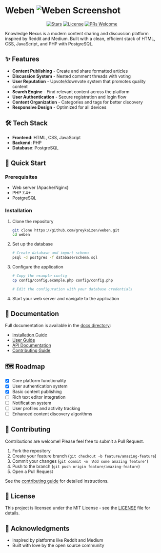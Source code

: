 # Weben ![Weben Screenshot](/assets/mainLogo-xs.png)

<div align="center">
  
[![Stars](https://img.shields.io/github/stars/greykaizen/weben?style=social)](https://github.com/greykaizen/weben/stargazers)
[![License](https://img.shields.io/badge/License-MIT-blue.svg)](https://opensource.org/licenses/MIT)
[![PRs Welcome](https://img.shields.io/badge/PRs-welcome-brightgreen.svg)](CONTRIBUTING.md)
  
</div>

Knowledge Nexus is a modern content sharing and discussion platform inspired by Reddit and Medium. Built with a clean, efficient stack of HTML, CSS, JavaScript, and PHP with PostgreSQL.

<div align="center">
  
<!-- ![Weben Screenshot](/assets/mainLogo-xs.png) -->
  
</div>

## ✨ Features

- **Content Publishing** - Create and share formatted articles
- **Discussion System** - Nested comment threads with voting
- **User Reputation** - Upvote/downvote system that promotes quality content
- **Search Engine** - Find relevant content across the platform
- **User Authentication** - Secure registration and login flow
- **Content Organization** - Categories and tags for better discovery
- **Responsive Design** - Optimized for all devices

## 🛠️ Tech Stack

- **Frontend**: HTML, CSS, JavaScript
- **Backend**: PHP
- **Database**: PostgreSQL

## 🚀 Quick Start

### Prerequisites

- Web server (Apache/Nginx)
- PHP 7.4+
- PostgreSQL

### Installation

1. Clone the repository
   ```bash
   git clone https://github.com/greykaizen/weben.git
   cd weben
   ```

2. Set up the database
   ```bash
   # Create database and import schema
   psql -d postgres -f database/schema.sql
   ```

3. Configure the application
   ```bash
   # Copy the example config
   cp config/config.example.php config/config.php
   
   # Edit the configuration with your database credentials
   ```

4. Start your web server and navigate to the application

## 📖 Documentation

Full documentation is available in the [docs directory](docs/):

- [Installation Guide](docs/installation.md)
- [User Guide](docs/user-guide.md)
- [API Documentation](docs/api.md)
- [Contributing Guide](docs/contributing.md)

## 🗺️ Roadmap

- [x] Core platform functionality
- [x] User authentication system
- [x] Basic content publishing
- [ ] Rich text editor integration
- [ ] Notification system
- [ ] User profiles and activity tracking
- [ ] Enhanced content discovery algorithms

## 🤝 Contributing

Contributions are welcome! Please feel free to submit a Pull Request.

1. Fork the repository
2. Create your feature branch (`git checkout -b feature/amazing-feature`)
3. Commit your changes (`git commit -m 'Add some amazing feature'`)
4. Push to the branch (`git push origin feature/amazing-feature`)
5. Open a Pull Request

See the [contributing guide](CONTRIBUTING.md) for detailed instructions.

## 📄 License

This project is licensed under the MIT License - see the [LICENSE](LICENSE) file for details.

## 🙏 Acknowledgments

- Inspired by platforms like Reddit and Medium
- Built with love by the open source community